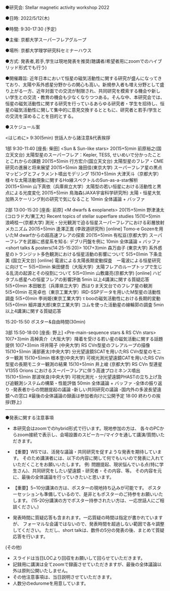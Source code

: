 
●研究会: Stellar magnetic activity workshop 2022

●日時: 2022/5/12(木) 

●時間: 9:30-17:30 (予定)

●主催: 京都大学スーパーフレアグループ

●場所: 京都大学理学研究科セミナーハウス 

●方式: 発表者,若手,学生は現地発表を推奨(聴講者/希望者用にzoomでのハイブリッド形式でも行う)

●開催趣旨: 近年日本において恒星の磁気活動性に関する研究が盛んになってきており、太陽や系外惑星分野からの関心も高い。新規参入者も増え分野として盛り上がる一方、近年対面での交流が制限され、共同研究を模索する機会や新しい学生との交流・教育の機会も少なくなりつつある。そんな中、本研究会では、恒星の磁気活動性に関する研究を行っているあらゆる研究者・学生を招待し、恒星の磁気活動性に関して集中的に意見交換するとともに、研究者と若手/学生との交流を深めることを目的とする。

●スケジュール案

<はじめに>
9:30(5min) 世話人から諸注意&代表挨拶

1部 9:30-11:40 [座長: 柴田]
<Sun & Sun-like stars>
20(15+5)min 前原裕之(国立天文台) 太陽型星のスーパーフレア：Kepler, TESS, せいめいで分かったこととこれからの課題
20(15+5)min 行方宏介(国立天文台) 太陽型星のフレア・CME研究の進展と将来展望
20(15+5)min 幾田佳(東京大学) スーパーフレア星の黒点マッピングとフィラメント噴出モデリング
15(10+5)min 大津天斗（京都大学）様々な太陽活動現象に関するHα線スペクトルのSun-as-a-star解析
20(15+5)min 山下真依（兵庫県立大学）太陽型の若い恒星における活動性と黒点による光度変化
20(15+5)min 鳥海森(JAXA宇宙科学研究所) 太陽・恒星大気加熱スケーリング則の研究で気になること
10min 全体議論 + バッファ

2部 13:00-15:20 [座長: 前原]
<M dwarfs & exoplanets>
20(15+5)min 野津湧太(コロラド大/東工大) Recent topics of stellar superflare studies
15(10+5)min 浪崎桂一(京都大学) 測光・分光観測で迫る恒星スーパーフレアにおける彩層放射メカニズム
20(15+5)min 逢澤正嵩 (李政道研究所) [online] Tomo-e Gozenを用いたM dwarfからの超高速フレアの探索
20(15+5)min 有松亘(京都大学) スーパーフレアを武器に惑星系を知る: デブリ円盤を例に
10min 全体議論 + バッファ
<short talks & posters(14:25-15:20)>
10(7+3)min 森万由子 (東京大学) 系外惑星のトランジット多色観測における恒星活動の影響について
5(5+0)min 下条圭美 (国立天文台) [online] 電波による太陽長期変動探査　ー電波による恒星研究に向けてー
5(5+0)min 柴田健吾（大阪大学）太陽フレアのループトップで生じる乱流の起源とその役割について
5(5+0)min 山敷庸亮(京都大学) [online] ハビタブル惑星への恒星フレアの影響評価
5min 以上4講演に関する質疑応答
5(5+0)min 本田敏志（兵庫県立大学）西はりま天文台でのフレア星の観測
5(5+0)min 花見卓也（東京工業大学）IRD-SSPデータを用いたM型星の活動性調査
5(5+0)min 李尚姫(東京工業大学) τ booの磁気活動性における長期的変動
5(5+0)min 細井雄大郎(東京工業大学) コムを使った活動星の線輪郭の調査
5min 以上4講演に関する質疑応答

15:20-15:50 ポスター&自由時間(30min)

3部 15:50-18:00 [座長: 野上]
<Pre-main-sequence stars & RS CVn stars>
10(7+3)min 高棹真介（大阪大学）降着を受ける若い星の磁気活動に関する話題提供
10(7+3)min 坪井陽子 (中央大学) RS CVn型星のフレアループの描像
15(10+5)min 浦部蒼太(中央大学) 分光望遠鏡SCATを用いたRS CVn型星のモニター観測
15(10+5)min 根本登(中央大学) 可視光測光望遠鏡CATを用いたRS CVn型星の長期モニター観測の結果
15(10+5)min 井上峻 (京都大学) RS CVn 型連星 V1355 Orions におけるスーパーフレアに伴う高速プロミネンス噴出
15(10+5)min 那波咲良(中央大学) 可視光測光・分光望遠鏡PHASTの立ち上げ及び追観測システムの構築・性能評価
50min 全体議論 + バッファ
-全体の振り返り
-発表者からの問題提起の議論
-新しい共同研究の議論
-国内外の多波長望遠鏡への窓口
#最後の全体議論の録画は参加者向けに公開予定
18:00 終わりの挨拶(野上)


******************************************
●発表に関する注意事項
- 本研究会はzoomでのhybrid形式で行います。現地参加の方は、
各々のPCからzoom接続で表示し、会場設置のスピーカー/マイクを通して講演/質問いただきます。

- 【重要】WSでは、活発な議論・共同研究を促すような発表を期待しています。
そのため講演者には、以下の内容に関して何でもいいので発表に入れていただくことをお願いいたします。
例: 問題提起、現状悩んでいる点(特に学生さん)、共同研究をしたい望遠鏡・研究者・その内容、等。
その内容を元に、最後の全体議論を行っていきたいと思います。

- 【重要】5~10分講演の方は、ポスターの現地持ち込みが可能です。
ポスターセッションも準備しているので、是非ともポスターのご持参をお願いいたします。
(15-20分講演の方でポスター持参されたい方は、一応世話人にご相談ください。)

- 発表時間に質疑応答も含まれます。一応質疑の時間は指定が書かれていますが、
フォーマルな会議ではないので、発表時間を超過しない範囲で各々調整してください。
ただし、short talkは、数件の5分の発表の後、まとめて質疑応答を行います。

(その他)
- スライドは当日LOCより回収をお願いして回らせていただきます。
- 記録用に講演は全てzoomで録画させていただきますが、最後の全体議論以外は原則公開いたしません。
- その他注意事項は、当日説明させていただきます。
- 人数分のeduromeを用意しています。


